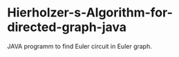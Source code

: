 # Hierholzer-s-Algorithm-for-directed-graph-java
JAVA programm to find  Euler circuit in Euler graph.
